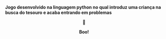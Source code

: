 **Jogo desenvolvido na linguagem python no qual introduz uma criança na busca do tesouro
e acaba entrando em problemas**
<p align="center">
👻
</p>

<p align="center">
<b>Boo!</b>
</p>

